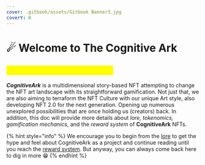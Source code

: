 ```yaml
---
cover: .gitbook/assets/Gitbook Banner3.jpg
coverY: 0
---
```


# ☄ Welcome to The Cognitive Ark

## <mark style="color:yellow;">What is The Cognitive Ark?</mark>

_**CognitiveArk**_ is a multidimensional story-based NFT attempting to change the NFT art landscape with its straightforward gamification. Not just that, we are also aiming to terraform the NFT Culture with our unique Art style, also developing NFT 2.0 for the next generation. Opening up numerous unexplored possibilities that are once holding us (creators) back. In addition, this doc will provide more details about _lore, tokenomics, gamification mechanics_, and the _reward system_ of **CognitiveArk** NFTs.

{% hint style="info" %}
We encourage you to begin from the [lore](injecting-new-nft-culture/story-and-lore.md) to get the hype and feel about CognitiveArk as a project and continue reading until you reach the [reward system](injecting-new-nft-culture/reward-system.md). But anyway, you can always come back here to dig in more 😁
{% endhint %}
